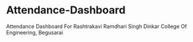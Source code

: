 # Attendance-Dashboard
Attendance Dashboard For Rashtrakavi Ramdhari Singh Dinkar College Of Engineering, Begusarai 
